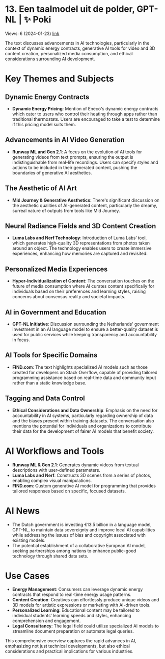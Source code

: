 # 13. Een taalmodel uit de polder, GPT-NL | ✨ Poki
Views: 6 (2024-01-23) [link](https://www.youtube.com/watch?v=Q6ISUYLpI4A)


 The text discusses advancements in AI technologies, particularly in the context of dynamic energy contracts, generative AI tools for video and 3D content creation, personalized media consumption, and ethical considerations surrounding AI development.

# Key Themes and Subjects

## Dynamic Energy Contracts
- **Dynamic Energy Pricing**: Mention of Eneco's dynamic energy contracts which cater to users who control their heating through apps rather than traditional thermostats. Users are encouraged to take a test to determine if this pricing model suits them.

## Advancements in AI Video Generation
- **Runway ML and Gen 2.1**: A focus on the evolution of AI tools for generating videos from text prompts, ensuring the output is indistinguishable from real-life recordings. Users can specify styles and actions to be included in their generated content, pushing the boundaries of generative AI aesthetics.

## The Aesthetic of AI Art
- **Mid Journey & Generative Aesthetics**: There's significant discussion on the aesthetic qualities of AI-generated content, particularly the dreamy, surreal nature of outputs from tools like Mid Journey.

## Neural Radiance Fields and 3D Content Creation
- **Luma Labs and Nerf Technology**: Introduction of Luma Labs’ tool, which generates high-quality 3D representations from photos taken around an object. The technology enables users to create immersive experiences, enhancing how memories are captured and revisited.

## Personalized Media Experiences
- **Hyper-Individualization of Content**: The conversation touches on the future of media consumption where AI curates content specifically for individuals based on their preferences and learning styles, raising concerns about consensus reality and societal impacts.

## AI in Government and Education
- **GPT-NL Initiative**: Discussion surrounding the Netherlands' government investment in an AI language model to ensure a better-quality dataset is used for public services while keeping transparency and accountability in focus.

## AI Tools for Specific Domains
- **FIND.com**: The text highlights specialized AI models such as those created for developers on Stack Overflow, capable of providing tailored programming assistance based on real-time data and community input rather than a static knowledge base.

## Tagging and Data Control
- **Ethical Considerations and Data Ownership**: Emphasis on the need for accountability in AI systems, particularly regarding ownership of data and the biases present within training datasets. The conversation also mentions the potential for individuals and organizations to contribute their data for the development of fairer AI models that benefit society.

# AI Workflows and Tools
- **Runway ML & Gen 2.1**: Generates dynamic videos from textual descriptions with user-defined parameters.
- **Luma Labs and Nerf**: Constructs 3D scenes from a series of photos, enabling complex visual manipulations.
- **FIND.com**: Custom generative AI model for programming that provides tailored responses based on specific, focused datasets.

# AI News
- The Dutch government is investing €13.5 billion in a language model, GPT-NL, to maintain data sovereignty and improve local AI capabilities while addressing the issues of bias and copyright associated with existing models.
- The potential establishment of a collaborative European AI model, seeking partnerships among nations to enhance public-good technology through shared data sets.

# Use Cases
- **Energy Management**: Consumers can leverage dynamic energy contracts that respond to real-time energy usage patterns.
- **Content Creation**: Creatives can effortlessly produce unique videos and 3D models for artistic expressions or marketing with AI-driven tools.
- **Personalized Learning**: Educational content may be tailored to individual students' learning speeds and styles, enhancing comprehension and engagement.
- **Legal Consultancy**: The legal field could utilize specialized AI models to streamline document preparation or automate legal queries. 

This comprehensive overview captures the rapid advances in AI, emphasizing not just technical developments, but also ethical considerations and practical implications for various industries.